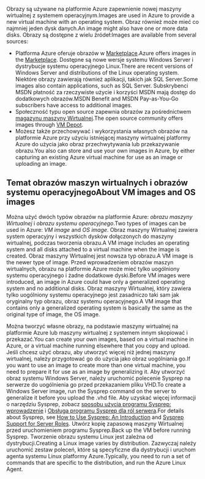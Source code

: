 

<span data-ttu-id="8ab1e-101">Obrazy są używane na platformie Azure zapewnienie nowej maszyny wirtualnej z systemem operacyjnym.</span><span class="sxs-lookup"><span data-stu-id="8ab1e-101">Images are used in Azure to provide a new virtual machine with an operating system.</span></span> <span data-ttu-id="8ab1e-102">Obraz również może mieć co najmniej jeden dysk danych.</span><span class="sxs-lookup"><span data-stu-id="8ab1e-102">An image might also have one or more data disks.</span></span> <span data-ttu-id="8ab1e-103">Obrazy są dostępne z wielu źródeł:</span><span class="sxs-lookup"><span data-stu-id="8ab1e-103">Images are available from several sources:</span></span>

* <span data-ttu-id="8ab1e-104">Platforma Azure oferuje obrazów w [Marketplace](https://azure.microsoft.com/gallery/virtual-machines/).</span><span class="sxs-lookup"><span data-stu-id="8ab1e-104">Azure offers images in the [Marketplace](https://azure.microsoft.com/gallery/virtual-machines/).</span></span> <span data-ttu-id="8ab1e-105">Dostępne są nowe wersje systemu Windows Server i dystrybucje systemu operacyjnego Linux.</span><span class="sxs-lookup"><span data-stu-id="8ab1e-105">There are recent versions of Windows Server and distributions of the Linux operating system.</span></span> <span data-ttu-id="8ab1e-106">Niektóre obrazy zawierają również aplikacji, takich jak SQL Server.</span><span class="sxs-lookup"><span data-stu-id="8ab1e-106">Some images also contain applications, such as SQL Server.</span></span> <span data-ttu-id="8ab1e-107">Subskrybenci MSDN płatność za rzeczywiste użycie i korzyści MSDN mają dostęp do dodatkowych obrazów.</span><span class="sxs-lookup"><span data-stu-id="8ab1e-107">MSDN Benefit and MSDN Pay-as-You-Go subscribers have access to additional images.</span></span>
* <span data-ttu-id="8ab1e-108">Społeczność typu open source zapewnia obrazów za pośrednictwem [magazynu maszyny Wirtualnej](http://vmdepot.msopentech.com/List/Index).</span><span class="sxs-lookup"><span data-stu-id="8ab1e-108">The open source community offers images through [VM Depot](http://vmdepot.msopentech.com/List/Index).</span></span>
* <span data-ttu-id="8ab1e-109">Możesz także przechowywać i wykorzystania własnych obrazów na platformie Azure przy użyciu istniejącej maszyny wirtualnej platformy Azure do użycia jako obraz przechwytywania lub przekazywanie obrazu.</span><span class="sxs-lookup"><span data-stu-id="8ab1e-109">You also can store and use your own images in Azure, by either capturing an existing Azure virtual machine for use as an image or uploading an image.</span></span>

## <a name="about-vm-images-and-os-images"></a><span data-ttu-id="8ab1e-110">Temat obrazów maszyn wirtualnych i obrazów systemu operacyjnego</span><span class="sxs-lookup"><span data-stu-id="8ab1e-110">About VM images and OS images</span></span>
<span data-ttu-id="8ab1e-111">Można użyć dwóch typów obrazów na platformie Azure: *obrazu maszyny Wirtualnej* i *obrazu systemu operacyjnego*.</span><span class="sxs-lookup"><span data-stu-id="8ab1e-111">Two types of images can be used in Azure: *VM image* and *OS image*.</span></span> <span data-ttu-id="8ab1e-112">Obraz maszyny Wirtualnej zawiera system operacyjny i wszystkich dysków dołączonych do maszyny wirtualnej, podczas tworzenia obrazu.</span><span class="sxs-lookup"><span data-stu-id="8ab1e-112">A VM image includes an operating system and all disks attached to a virtual machine when the image is created.</span></span> <span data-ttu-id="8ab1e-113">Obraz maszyny Wirtualnej jest nowsza typ obrazu.</span><span class="sxs-lookup"><span data-stu-id="8ab1e-113">A VM image is the newer type of image.</span></span> <span data-ttu-id="8ab1e-114">Przed wprowadzeniem obrazów maszyn wirtualnych, obrazu na platformie Azure może mieć tylko uogólniony systemu operacyjnego i żadne dodatkowe dyski.</span><span class="sxs-lookup"><span data-stu-id="8ab1e-114">Before VM images were introduced, an image in Azure could have only a generalized operating system and no additional disks.</span></span> <span data-ttu-id="8ab1e-115">Obraz maszyny Wirtualnej, który zawiera tylko uogólniony systemu operacyjnego jest zasadniczo taki sam jak oryginalny typ obrazu, obraz systemu operacyjnego.</span><span class="sxs-lookup"><span data-stu-id="8ab1e-115">A VM image that contains only a generalized operating system is basically the same as the original type of image, the OS image.</span></span>

<span data-ttu-id="8ab1e-116">Można tworzyć własne obrazy, na podstawie maszyny wirtualnej na platformie Azure lub maszyny wirtualnej z systemem innym skopiować i przekazać.</span><span class="sxs-lookup"><span data-stu-id="8ab1e-116">You can create your own images, based on a virtual machine in Azure, or a virtual machine running elsewhere that you copy and upload.</span></span> <span data-ttu-id="8ab1e-117">Jeśli chcesz użyć obrazu, aby utworzyć więcej niż jednej maszyny wirtualnej, należy przygotować go do użycia jako obraz uogólniania go.</span><span class="sxs-lookup"><span data-stu-id="8ab1e-117">If you want to use an image to create more than one virtual machine, you need to prepare it for use as an image by generalizing it.</span></span> <span data-ttu-id="8ab1e-118">Aby utworzyć obraz systemu Windows Server, należy uruchomić polecenie Sysprep na serwerze do uogólnienia go przed przekazaniem pliku VHD.</span><span class="sxs-lookup"><span data-stu-id="8ab1e-118">To create a Windows Server image, run the Sysprep command on the server to generalize it before you upload the .vhd file.</span></span> <span data-ttu-id="8ab1e-119">Aby uzyskać więcej informacji o narzędziu Sysprep, zobacz [sposobu użycia programu Sysprep: wprowadzenie](http://go.microsoft.com/fwlink/p/?LinkId=392030) i [Obsługa programu Sysprep dla ról serwera](https://msdn.microsoft.com/windows/hardware/commercialize/manufacture/desktop/sysprep-support-for-server-roles).</span><span class="sxs-lookup"><span data-stu-id="8ab1e-119">For details about Sysprep, see [How to Use Sysprep: An Introduction](http://go.microsoft.com/fwlink/p/?LinkId=392030) and [Sysprep Support for Server Roles](https://msdn.microsoft.com/windows/hardware/commercialize/manufacture/desktop/sysprep-support-for-server-roles).</span></span> <span data-ttu-id="8ab1e-120">Utwórz kopię zapasową maszyny Wirtualnej przed uruchomieniem programu Sysprep.</span><span class="sxs-lookup"><span data-stu-id="8ab1e-120">Back up the VM before running Sysprep.</span></span> <span data-ttu-id="8ab1e-121">Tworzenie obrazu systemu Linux jest zależna od dystrybucji.</span><span class="sxs-lookup"><span data-stu-id="8ab1e-121">Creating a Linux image varies by distribution.</span></span> <span data-ttu-id="8ab1e-122">Zazwyczaj należy uruchomić zestaw poleceń, które są specyficzne dla dystrybucji i uruchom agenta systemu Linux platformy Azure.</span><span class="sxs-lookup"><span data-stu-id="8ab1e-122">Typically, you need to run a set of commands that are specific to the distribution, and run the Azure Linux Agent.</span></span>

